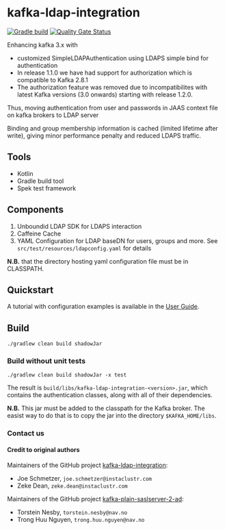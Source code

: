 # kafka-ldap-integration

[![Gradle build](https://github.com/ultratendency/kafka-ldap-integration/actions/workflows/gradle.yml/badge.svg)](https://github.com/ultratendency/kafka-ldap-integration/actions/workflows/gradle.yml)
[![Quality Gate Status](https://sonarcloud.io/api/project_badges/measure?project=ultratendency_kafka-ldap-integration&metric=alert_status)](https://sonarcloud.io/summary/new_code?id=ultratendency_kafka-ldap-integration)

Enhancing kafka 3.x with
- customized SimpleLDAPAuthentication using LDAPS simple bind for authentication
- In release 1.1.0 we have had support for authorization which is compatible to Kafka 2.8.1 
- The authorization feature was removed due to incompatibilites with latest Kafka versions (3.0 onwards) starting with release 1.2.0.

Thus, moving authentication from user and passwords in JAAS context file on kafka brokers to LDAP server

Binding and group membership information is cached (limited lifetime after write),
giving minor performance penalty and reduced LDAPS traffic.

## Tools
- Kotlin
- Gradle build tool
- Spek test framework

## Components

1. Unboundid LDAP SDK for LDAPS interaction
2. Caffeine Cache
3. YAML Configuration for LDAP baseDN for users, groups and more. See `src/test/resources/ldapconfig.yaml` for details

**N.B.** that the directory hosting yaml configuration file must be in CLASSPATH.

## Quickstart

A tutorial with configuration examples is available in the [User Guide](docs/index.md).

## Build

```shell
./gradlew clean build shadowJar
```

### Build without unit tests

```shell
./gradlew clean build shadowJar -x test
```

The result is `build/libs/kafka-ldap-integration-<version>.jar`, which contains the authentication classes, along with all of their dependencies.

**N.B.** This jar must be added to the classpath for the Kafka broker. The easist way to do that is to copy the jar into the directory `$KAFKA_HOME/libs`.

### Contact us

#### Credit to original authors

Maintainers of the GitHub project [kafka-ldap-integration](https://github.com/instaclustr/kafka-ldap-integration):
* Joe Schmetzer, `joe.schmetzer@instaclustr.com`
* Zeke Dean, `zeke.dean@instaclustr.com`

Maintainers of the GitHub project [kafka-plain-saslserver-2-ad](https://github.com/navikt/kafka-plain-saslserver-2-ad):
* Torstein Nesby, `torstein.nesby@nav.no`
* Trong Huu Nguyen, `trong.huu.nguyen@nav.no`
